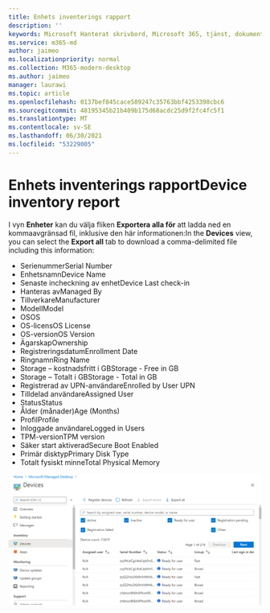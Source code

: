 ```yaml
---
title: Enhets inventerings rapport
description: ''
keywords: Microsoft Hanterat skrivbord, Microsoft 365, tjänst, dokumentation
ms.service: m365-md
author: jaimeo
ms.localizationpriority: normal
ms.collection: M365-modern-desktop
ms.author: jaimeo
manager: laurawi
ms.topic: article
ms.openlocfilehash: 0137bef845cace589247c35763bbf4253398cbc6
ms.sourcegitcommit: 48195345b21b409b175d68acdc25d9f2fc4fc5f1
ms.translationtype: MT
ms.contentlocale: sv-SE
ms.lasthandoff: 06/30/2021
ms.locfileid: "53229005"
---
```

# <a name="device-inventory-report"></a><span data-ttu-id="81728-103">Enhets inventerings rapport</span><span class="sxs-lookup"><span data-stu-id="81728-103">Device inventory report</span></span>

<span data-ttu-id="81728-104">I vyn **Enheter** kan du välja fliken **Exportera alla för** att ladda ned en kommaavgränsad fil, inklusive den här informationen:</span><span class="sxs-lookup"><span data-stu-id="81728-104">In the **Devices** view, you can select the **Export all** tab to download a comma-delimited file including this information:</span></span>

- <span data-ttu-id="81728-105">Serienummer</span><span class="sxs-lookup"><span data-stu-id="81728-105">Serial Number</span></span>
- <span data-ttu-id="81728-106">Enhetsnamn</span><span class="sxs-lookup"><span data-stu-id="81728-106">Device Name</span></span>
- <span data-ttu-id="81728-107">Senaste incheckning av enhet</span><span class="sxs-lookup"><span data-stu-id="81728-107">Device Last check-in</span></span>
- <span data-ttu-id="81728-108">Hanteras av</span><span class="sxs-lookup"><span data-stu-id="81728-108">Managed By</span></span>
- <span data-ttu-id="81728-109">Tillverkare</span><span class="sxs-lookup"><span data-stu-id="81728-109">Manufacturer</span></span>
- <span data-ttu-id="81728-110">Modell</span><span class="sxs-lookup"><span data-stu-id="81728-110">Model</span></span>
- <span data-ttu-id="81728-111">OS</span><span class="sxs-lookup"><span data-stu-id="81728-111">OS</span></span>
- <span data-ttu-id="81728-112">OS-licens</span><span class="sxs-lookup"><span data-stu-id="81728-112">OS License</span></span>
- <span data-ttu-id="81728-113">OS-version</span><span class="sxs-lookup"><span data-stu-id="81728-113">OS Version</span></span>
- <span data-ttu-id="81728-114">Ägarskap</span><span class="sxs-lookup"><span data-stu-id="81728-114">Ownership</span></span>
- <span data-ttu-id="81728-115">Registreringsdatum</span><span class="sxs-lookup"><span data-stu-id="81728-115">Enrollment Date</span></span>
- <span data-ttu-id="81728-116">Ringnamn</span><span class="sxs-lookup"><span data-stu-id="81728-116">Ring Name</span></span>
- <span data-ttu-id="81728-117">Storage – kostnadsfritt i GB</span><span class="sxs-lookup"><span data-stu-id="81728-117">Storage - Free in GB</span></span>
- <span data-ttu-id="81728-118">Storage – Totalt i GB</span><span class="sxs-lookup"><span data-stu-id="81728-118">Storage - Total in GB</span></span>
- <span data-ttu-id="81728-119">Registrerad av UPN-användare</span><span class="sxs-lookup"><span data-stu-id="81728-119">Enrolled by User UPN</span></span>
- <span data-ttu-id="81728-120">Tilldelad användare</span><span class="sxs-lookup"><span data-stu-id="81728-120">Assigned User</span></span>
- <span data-ttu-id="81728-121">Status</span><span class="sxs-lookup"><span data-stu-id="81728-121">Status</span></span>
- <span data-ttu-id="81728-122">Ålder (månader)</span><span class="sxs-lookup"><span data-stu-id="81728-122">Age (Months)</span></span>
- <span data-ttu-id="81728-123">Profil</span><span class="sxs-lookup"><span data-stu-id="81728-123">Profile</span></span>
- <span data-ttu-id="81728-124">Inloggade användare</span><span class="sxs-lookup"><span data-stu-id="81728-124">Logged in Users</span></span>
- <span data-ttu-id="81728-125">TPM-version</span><span class="sxs-lookup"><span data-stu-id="81728-125">TPM version</span></span>
- <span data-ttu-id="81728-126">Säker start aktiverad</span><span class="sxs-lookup"><span data-stu-id="81728-126">Secure Boot Enabled</span></span>
- <span data-ttu-id="81728-127">Primär disktyp</span><span class="sxs-lookup"><span data-stu-id="81728-127">Primary Disk Type</span></span>
- <span data-ttu-id="81728-128">Totalt fysiskt minne</span><span class="sxs-lookup"><span data-stu-id="81728-128">Total Physical Memory</span></span>

![I vyn Enheter visas en lista med enheter och relaterad information.](../../media/mmd-devices-view.png)
